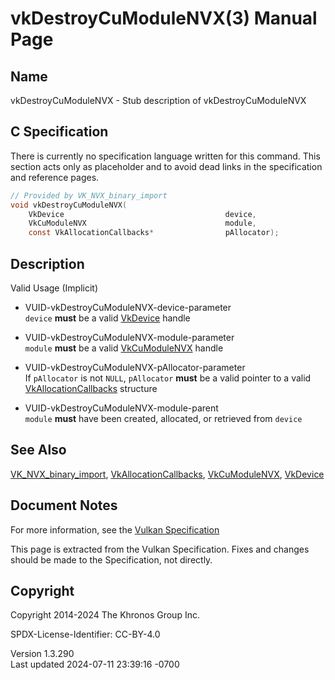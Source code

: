 # vkDestroyCuModuleNVX(3) Manual Page

## Name

vkDestroyCuModuleNVX - Stub description of vkDestroyCuModuleNVX



## <a href="#_c_specification" class="anchor"></a>C Specification

There is currently no specification language written for this command.
This section acts only as placeholder and to avoid dead links in the
specification and reference pages.

``` c
// Provided by VK_NVX_binary_import
void vkDestroyCuModuleNVX(
    VkDevice                                    device,
    VkCuModuleNVX                               module,
    const VkAllocationCallbacks*                pAllocator);
```

## <a href="#_description" class="anchor"></a>Description

Valid Usage (Implicit)

- <a href="#VUID-vkDestroyCuModuleNVX-device-parameter"
  id="VUID-vkDestroyCuModuleNVX-device-parameter"></a>
  VUID-vkDestroyCuModuleNVX-device-parameter  
  `device` **must** be a valid [VkDevice](https://registry.khronos.org/vulkan/specs/1.3-extensions/man/html/VkDevice.html) handle

- <a href="#VUID-vkDestroyCuModuleNVX-module-parameter"
  id="VUID-vkDestroyCuModuleNVX-module-parameter"></a>
  VUID-vkDestroyCuModuleNVX-module-parameter  
  `module` **must** be a valid [VkCuModuleNVX](https://registry.khronos.org/vulkan/specs/1.3-extensions/man/html/VkCuModuleNVX.html)
  handle

- <a href="#VUID-vkDestroyCuModuleNVX-pAllocator-parameter"
  id="VUID-vkDestroyCuModuleNVX-pAllocator-parameter"></a>
  VUID-vkDestroyCuModuleNVX-pAllocator-parameter  
  If `pAllocator` is not `NULL`, `pAllocator` **must** be a valid
  pointer to a valid [VkAllocationCallbacks](https://registry.khronos.org/vulkan/specs/1.3-extensions/man/html/VkAllocationCallbacks.html)
  structure

- <a href="#VUID-vkDestroyCuModuleNVX-module-parent"
  id="VUID-vkDestroyCuModuleNVX-module-parent"></a>
  VUID-vkDestroyCuModuleNVX-module-parent  
  `module` **must** have been created, allocated, or retrieved from
  `device`

## <a href="#_see_also" class="anchor"></a>See Also

[VK_NVX_binary_import](https://registry.khronos.org/vulkan/specs/1.3-extensions/man/html/VK_NVX_binary_import.html),
[VkAllocationCallbacks](https://registry.khronos.org/vulkan/specs/1.3-extensions/man/html/VkAllocationCallbacks.html),
[VkCuModuleNVX](https://registry.khronos.org/vulkan/specs/1.3-extensions/man/html/VkCuModuleNVX.html), [VkDevice](https://registry.khronos.org/vulkan/specs/1.3-extensions/man/html/VkDevice.html)

## <a href="#_document_notes" class="anchor"></a>Document Notes

For more information, see the <a
href="https://registry.khronos.org/vulkan/specs/1.3-extensions/html/vkspec.html#vkDestroyCuModuleNVX"
target="_blank" rel="noopener">Vulkan Specification</a>

This page is extracted from the Vulkan Specification. Fixes and changes
should be made to the Specification, not directly.

## <a href="#_copyright" class="anchor"></a>Copyright

Copyright 2014-2024 The Khronos Group Inc.

SPDX-License-Identifier: CC-BY-4.0

Version 1.3.290  
Last updated 2024-07-11 23:39:16 -0700

